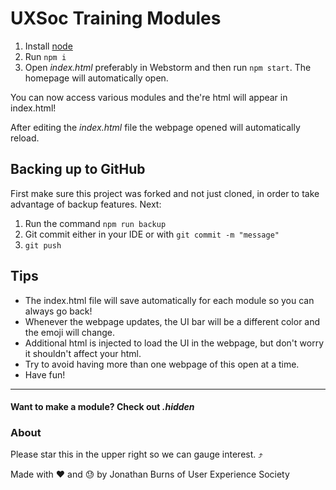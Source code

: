 # UXSoc Training Modules

1. Install [node](https://nodejs.org/en/)
1. Run `npm i`
1. Open *index.html*  preferably in Webstorm and then run `npm start`. The homepage will automatically open.

You can now access various modules and the're html will appear in index.html!

After editing the *index.html* file the webpage opened will automatically reload.

## Backing up to GitHub
First make sure this project was forked and not just cloned, in order to take advantage of backup features. Next:

1. Run the command `npm run backup`
2. Git commit either in your IDE or with `git commit -m "message"`
3. `git push`

## Tips 
- The index.html file will save automatically for each module so you can always go back!
- Whenever the webpage updates, the UI bar will be a different color and the emoji will change.
- Additional html is injected to load the UI in the webpage, but don't worry it shouldn't affect your html.
- Try to avoid having more than one webpage of this open at a time.
- Have fun!

---
#### Want to make a module? Check out *.hidden*

### About
Please star this in the upper right so we can gauge interest. ⤴️

Made with :heart: and :sweat: by Jonathan Burns of User Experience Society
